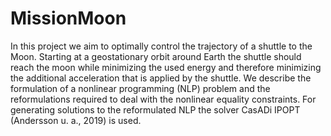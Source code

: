 # MissionMoon
In this project we aim to optimally control the trajectory of a shuttle to the Moon. Starting at a geostationary orbit around Earth the shuttle should reach the moon while minimizing the used energy and therefore minimizing the additional acceleration that is applied by the shuttle. We describe the formulation of a nonlinear programming (NLP) problem and the reformulations required to deal with the nonlinear equality constraints. For generating solutions to the reformulated NLP the solver CasADi IPOPT (Andersson u. a., 2019) is used.